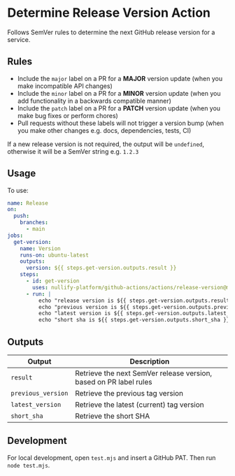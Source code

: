 # Determine Release Version Action

Follows SemVer rules to determine the next GitHub release version for a service.

## Rules

- Include the `major` label on a PR for a **MAJOR** version update (when you make incompatible API changes)
- Include the `minor` label on a PR for a **MINOR** version update (when you add functionality in a backwards compatible manner)
- Include the `patch` label on a PR for a **PATCH** version update (when you make bug fixes or perform chores)
- Pull requests without these labels will not trigger a version bump (when you make other changes e.g. docs, dependencies, tests, CI)

If a new release version is not required, the output will be `undefined`, otherwise it will be a SemVer string e.g. `1.2.3`

## Usage

To use:
```yaml
name: Release
on:
  push:
    branches:
      - main
jobs:
  get-version:
    name: Version
    runs-on: ubuntu-latest
    outputs:
      version: ${{ steps.get-version.outputs.result }}
    steps:
      - id: get-version
        uses: nullify-platform/github-actions/actions/release-version@main
      - run: |
          echo "release version is ${{ steps.get-version.outputs.result }}"
          echo "previous version is ${{ steps.get-version.outputs.previous_version }}"
          echo "latest version is ${{ steps.get-version.outputs.latest_version }}"
          echo "short sha is ${{ steps.get-version.outputs.short_sha }}"
```

## Outputs

| **Output**         | **Description**                                                   |
|--------------------|-------------------------------------------------------------------|
| `result`           | Retrieve the next SemVer release version, based on PR label rules |
| `previous_version` | Retrieve the previous tag version                                 |
| `latest_version`   | Retrieve the latest (current) tag version                         |
| `short_sha`        | Retrieve the short SHA                                            |

## Development

For local development, open `test.mjs` and insert a GitHub PAT.
Then run `node test.mjs`.
